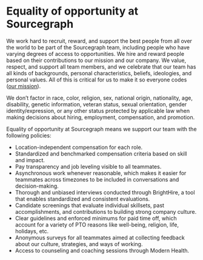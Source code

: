 # Equality of opportunity at Sourcegraph

We work hard to recruit, reward, and support the best people from all over the world to be part of the Sourcegraph team, including people who have varying degrees of access to opportunities. We hire and reward people based on their contributions to our mission and our company. We value, respect, and support all team members, and we celebrate that our team has all kinds of backgrounds, personal characteristics, beliefs, ideologies, and personal values. All of this is critical for us to make it so everyone codes ([our mission](../strategy-goals/strategy/index.md#mission)).

We don’t factor in race, color, religion, sex, national origin, nationality, age, disability, genetic information, veteran status, sexual orientation, gender identity/expression, or any other status protected by applicable law when making decisions about hiring, employment, compensation, and promotion.

Equality of opportunity at Sourcegraph means we support our team with the following policies:

- Location-independent compensation for each role.
- Standardized and benchmarked compensation criteria based on skill and impact.
- Pay transparency and job leveling visible to all teammates.
- Asynchronous work whenever reasonable, which makes it easier for teammates across timezones to be included in conversations and decision-making.
- Thorough and unbiased interviews conducted through BrightHire, a tool that enables standardized and consistent evaluations.
- Candidate screenings that evaluate individual skillsets, past accomplishments, and contributions to building strong company culture.
- Clear guidelines and enforced minimums for paid time off, which account for a variety of PTO reasons like well-being, religion, life, holidays, etc.
- Anonymous surveys for all teammates aimed at collecting feedback about our culture, strategies, and ways of working.
- Access to counseling and coaching sessions through Modern Health.
